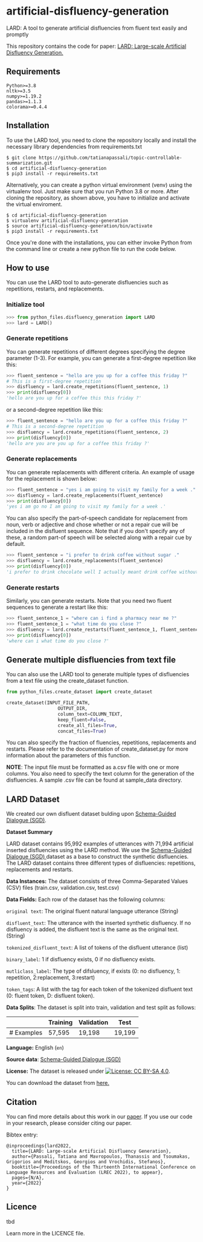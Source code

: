 # artificial-disfluency-generation
LARD: A tool to generate artificial disfluencies from fluent text easily and promptly

This repository contains the code for paper: [LARD: Large-scale Artificial Disfluency Generation.](https://arxiv.org/pdf/2201.05041.pdf)

## Requirements
`Python>=3.8`  
`nltk>=3.5`  
`numpy>=1.19.2`  
`pandas>=1.1.3`  
`colorama>=0.4.4`

## Installation 
To use the LARD tool, you need to clone the repository locally and 
install the necessary library dependencies from requirements.txt
```
$ git clone https://github.com/tatianapassali/topic-controllable-summarization.git
$ cd artificial-disfluency-generation
$ pip3 install -r requirements.txt
```

Alternatively, you can create a python virtual environment (venv) using the virtualenv tool.
Just make sure that you run Python 3.8 or more. After cloning the repository, as shown above,
you have to initialize and activate the virtual enviroment.
```
$ cd artificial-disfluency-generation
$ virtualenv artificial-disfluency-generation
$ source artificial-disfluency-generation/bin/activate
$ pip3 install -r requirements.txt
```

Once you're done with the installations, you can either invoke Python from the command line 
or create a new python file to run the code below.
## How to use 
You can use the LARD tool to auto-generate disfluencies such as repetitions, restarts, and replacements.

### Initialize tool
```python
>>> from python_files.disfluency_generation import LARD
>>> lard = LARD()
```

### Generate repetitions
You can generate repetitions of different degrees specifying the degree parameter (1-3). For example, you can generate 
a first-degree repetition like this:
```python
>>> fluent_sentence = "hello are you up for a coffee this friday ?"
# This is a first-degree repetition
>>> disfluency = lard.create_repetitions(fluent_sentence, 1)
>>> print(disfluency[0])
'hello are you up for a coffee this this friday ?'
```
or a second-degree repetition like this:
```python
>>> fluent_sentence = "hello are you up for a coffee this friday ?"
# This is a second-degree repetition
>>> disfluency = lard.create_repetitions(fluent_sentence, 2)
>>> print(disfluency[0])
'hello are you are you up for a coffee this friday ?'
```

### Generate replacements
You can generate replacements with different criteria. An example of usage for the replacement is shown below:

```python
>>> fluent_sentence = "yes i am going to visit my family for a week ."
>>> disfluency = lard.create_replacements(fluent_sentence)
>>> print(disfluency[0])
'yes i am go no I am going to visit my family for a week .'
```
You can also specify the part-of-speech candidate for replacement from noun, verb or adjective and chose whether or not
a repair cue will be included in the disfluent sequence. Note that if you don't specify any of these,
a random part-of speech will be selected along with a repair cue by default. 

```python
>>> fluent_sentence = "i prefer to drink coffee without sugar ."
>>> disfluency = lard.create_replacements(fluent_sentence)
>>> print(disfluency[0])
'i prefer to drink chocolate well I actually meant drink coffee without sugar .'
```

### Generate restarts 
Similarly, you can generate restarts. Note that you need two fluent
sequences to generate a restart like this:

```python
>>> fluent_sentence_1 = "where can i find a pharmacy near me ?"
>>> fluent_sentence_1 = "what time do you close ?"
>>> disfluency = lard.create_restarts(fluent_sentence_1, fluent_sentence_2)
>>> print(disfluency[0])
'where can i what time do you close ?'
```

## Generate multiple disfluencies from text file
You can also use the LARD tool to generate multiple types of disfluencies from a text file using the create_dataset
function.

```python
from python_files.create_dataset import create_dataset

create_dataset(INPUT_FILE_PATH,
                   OUTPUT_DIR,
                   column_text=COLUMN_TEXT,
                   keep_fluent=False,
                   create_all_files=True,
                   concat_files=True)
```

You can also specify the fraction of fluencies, repetitions, replacements and restarts. Please refer to the documentation of create_dataset.py for more information about the parameters of this function.

**NOTE**: The input file must be formatted as a.csv file with one or more columns. You also need to specify the text column for the generation of the
disfluencies. A sample .csv file can be found at sample_data directory. 

## LARD Dataset
We created our own disfluent dataset bulding upon [Schema-Guided Dialogue (SGD)](https://arxiv.org/pdf/1801.04871.pdf). 

**Dataset Summary**

LARD dataset contains 95,992 examples of utterances with 71,994 artificial inserted disfluencies using the LARD method. We use the [Schema-Guided Dialogue (SGD) ](https://arxiv.org/pdf/1801.04871.pdf) dataset as a base to construct the synthetic disfluencies. The LARD dataset contains three different types of disfluencies: repetitions, replacements and restarts.

**Data Instances:**
The dataset consists of three Comma-Separated Values (CSV) files (train.csv, validation.csv, test.csv)

**Data Fields:** Each row of the dataset has the following columns:

`original text`: The original fluent natural language utterance (String)

`disfluent_text`: The utterance with the inserted synthetic disfluency. If no disfluency is added, the disfluent text is the same as the original text. (String)

`tokenized_disfluent_text`: A list of tokens of the disfluent utterance (list)

`binary_label`: 1 if disfluency exists, 0 if no disfluency exists.

`mutliclass_label`: The type of difsluency, if exists (0: no disfluency, 1: repetition, 2:replacement, 3:restart)

`token_tags`: A list with the tag for each token of the tokenized disfluent text (0: fluent token, D: disfluent token).

**Data Splits**: The dataset is split into train, validation and test split as follows:

|                            | Training   | Validation |  Test   |
| -----                      | --------   | ---------- | ------- | 
| # Examples                 | 57,595     | 19,198     | 19,199  |


**Language:** English (`en`)

**Source data**: [Schema-Guided Dialogue (SGD) ](https://arxiv.org/pdf/1801.04871.pdf)

**License:** The dataset is released under [![License: CC BY-SA 4.0](https://licensebuttons.net/l/by-sa/4.0/80x15.png)](https://creativecommons.org/licenses/by-sa/4.0/).

You can download the dataset from [here.](https://bit.ly/LARDdataset)

## Citation

You can find more details about this work in our [paper](https://arxiv.org/pdf/2201.05041.pdf). If you use our code in your research, please consider citing our paper.

Bibtex entry:

```
@inproceedings{lard2022,
  title={LARD: Large-scale Artificial Disfluency Generation},
  author={Passali, Tatiana and Mavropoulos, Thanassis and Tsoumakas, Grigorios and Meditskos, Georgios and Vrochidis, Stefanos},
  booktitle={Proceedings of the Thirteenth International Conference on Language Resources and Evaluation (LREC 2022), to appear},
  pages={N/A},
  year={2022}
}
```

## Licence
tbd
 
Learn more in the LICENCE file.